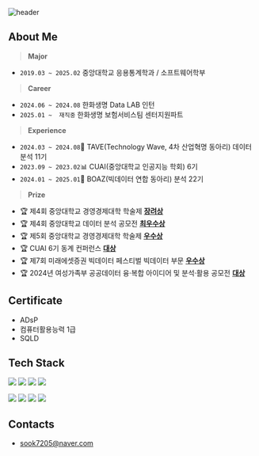 ![header](https://capsule-render.vercel.app/api?type=waving&color=gradient&customColorList=8&height=150&section=header&text=Yunbin%20Heo&fontSize=40&fontAlignY=30&fontAlign=20)

## **About Me**

> **Major**  
+ `2019.03 ~ 2025.02` 중앙대학교 응용통계학과 / 소프트웨어학부

> **Career**
+ `2024.06 ~ 2024.08` 한화생명 Data LAB 인턴
+ `2025.01 ~  재직중` 한화생명 보험서비스팀 센터지원파트

> **Experience**
+ `2024.03 ~ 2024.08`🌊 TAVE(Technology Wave, 4차 산업혁명 동아리) 데이터 분석 11기
+ `2023.09 ~ 2023.02`📊 CUAI(중앙대학교 인공지능 학회) 6기
+ `2024.01 ~ 2025.01`🐘 BOAZ(빅데이터 연합 동아리) 분석 22기

> **Prize**
- 🏆 제4회 중앙대학교 경영경제대학 학술제 **[장려상](https://github.com/binineni/2023_academic_festival)**
- 🏆 제4회 중앙대학교 데이터 분석 공모전 **[최우수상](https://github.com/binineni/Recruitment_Text_Mining)**
- 🏆 제5회 중앙대학교 경영경제대학 학술제 **[우수상](https://github.com/binineni/2024_acamedic_festival)**
- 🏆 CUAI 6기 동계 컨퍼런스 **[대상](https://github.com/binineni/IPO_Indicators_CS)**
- 🏆 제7회 미래에셋증권 빅데이터 페스티벌 빅데이터 부문 **[우수상](https://github.com/binineni/IPO_Indicators_CS)**
- 🏆 2024년 여성가족부 공공데이터 융·복합 아이디어 및 분석·활용 공모전 **[대상](https://github.com/binineni/MGEF_analysis_competition)**



## **Certificate**
- ADsP
- 컴퓨터활용능력 1급
- SQLD


## **Tech Stack**

<img src="https://img.shields.io/badge/Python-3776AB?logo=Python&logoColor=white"> <img src="https://img.shields.io/badge/C-4479A1?logo=C&logoColor=white"> <img src="https://img.shields.io/badge/RStudio-75AADB?logo=RStudio&logoColor=white"> <img src="https://img.shields.io/badge/SPSS-3B5998?logo=IBM&logoColor=white">


<img src="https://img.shields.io/badge/Colab-F9AB00?logo=GoogleColab&logoColor=white"> <img src="https://img.shields.io/badge/Jupyter-F37626?logo=Jupyter&logoColor=white"> <img src="https://img.shields.io/badge/Visual Studio Code-007ACC?logo=Visual Studio Code&logoColor=white"> <img src="https://img.shields.io/badge/PyTorch-EE4C2C?style=flat&logo=PyTorch&logoColor=white"/>

## **Contacts**
- sook7205@naver.com
